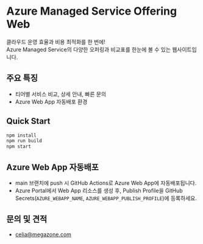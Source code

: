 # Azure Managed Service Offering Web

클라우드 운영 효율과 비용 최적화를 한 번에!  
Azure Managed Service의 다양한 오퍼링과 비교표를 한눈에 볼 수 있는 웹사이트입니다.

## 주요 특징
- 티어별 서비스 비교, 상세 안내, 빠른 문의
- Azure Web App 자동배포 환경

## Quick Start

```bash
npm install
npm run build
npm start
```

## Azure Web App 자동배포

- main 브랜치에 push 시 GitHub Actions로 Azure Web App에 자동배포됩니다.
- Azure Portal에서 Web App 리소스를 생성 후, Publish Profile을 GitHub Secrets(`AZURE_WEBAPP_NAME`, `AZURE_WEBAPP_PUBLISH_PROFILE`)에 등록하세요.

## 문의 및 견적
- celia@megazone.com
